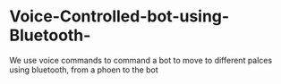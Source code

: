 # Voice-Controlled-bot-using-Bluetooth-
We use voice commands to command a bot to move to different palces using bluetooth, from a phoen to the bot 
